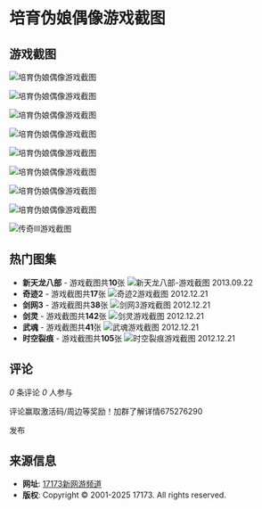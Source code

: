 # 培育伪娘偶像游戏截图

## 游戏截图

![培育伪娘偶像游戏截图](https://ue.17173cdn.com/a/lib/topbar/v3/img/hotgame/1.jpg)

![培育伪娘偶像游戏截图](https://ue.17173cdn.com/a/lib/topbar/v3/img/hotgame/2.jpg)

![培育伪娘偶像游戏截图](https://ue.17173cdn.com/a/lib/topbar/v3/img/hotgame/3.jpg)

![培育伪娘偶像游戏截图](https://ue.17173cdn.com/a/lib/topbar/v3/img/hotgame/4.jpg)

![培育伪娘偶像游戏截图](https://ue.17173cdn.com/a/lib/topbar/v3/img/hotgame/5.jpg)

![培育伪娘偶像游戏截图](https://ue.17173cdn.com/a/lib/topbar/v3/img/hotgame/6.jpg)

![培育伪娘偶像游戏截图](https://ue.17173cdn.com/a/lib/topbar/v3/img/hotgame/7.jpg)

![培育伪娘偶像游戏截图](https://ue.17173cdn.com/a/lib/topbar/v3/img/hotgame/8.jpg)

![传奇Ⅲ游戏截图](//s.17173cdn.com/2024/51767/12/s-0101s/a.jpg)

## 热门图集

- **新天龙八部** - 游戏截图共**10**张 ![新天龙八部-游戏截图](//i1.17173cdn.com/gdthue/YWxqaGBf/newgame/78/sNTKcwbiulzDgae.jpg!a-3-240x.jpg) 2013.09.22
- **奇迹2** - 游戏截图共**17**张 ![奇迹2游戏截图](//i1.17173cdn.com/gdthue/YWxqaGBf/newgame/48/ppscCXbiulzswkp.jpg!a-3-240x.jpg) 2012.12.21
- **剑网3** - 游戏截图共**38**张 ![剑网3游戏截图](//i3.17173cdn.com/gdthue/YWxqaGBf/newgame/71/hkmQpebiulzfwqv.jpg!a-3-240x.jpg) 2012.12.21
- **剑灵** - 游戏截图共**142**张 ![剑灵游戏截图](//i1.17173cdn.com/gdthue/YWxqaGBf/newgame/50/HLPxwMbiulzgmjD.jpg!a-3-240x.jpg) 2012.12.21
- **武魂** - 游戏截图共**41**张 ![武魂游戏截图](//i3.17173cdn.com/gdthue/YWxqaGBf/newgame/65/mLycrvbiulzseCz.jpg!a-3-240x.jpg) 2012.12.21
- **时空裂痕** - 游戏截图共**105**张 ![时空裂痕游戏截图](//i3.17173cdn.com/gdthue/YWxqaGBf/newgame/2/qexIdLbiulzlmsl.jpg!a-3-240x.jpg) 2012.12.21

## 评论

_0_ 条评论 _0_ 人参与

评论赢取激活码/周边等奖励！加群了解详情675276290

发布

## 来源信息

- **网址**: [17173新网游频道](http://www.17173.com)
- **版权**: Copyright © 2001-2025 17173. All rights reserved.